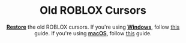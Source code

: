 <div align="center">

# **Old ROBLOX Cursors**

[<ins>**Restore**</ins>](CURSORS.md) the old ROBLOX cursors. If you're using <ins>**Windows**</ins>, follow [this](/windows/) guide. If you're using <ins>**macOS**</ins>, follow [this](/mac/) guide.

</div>

